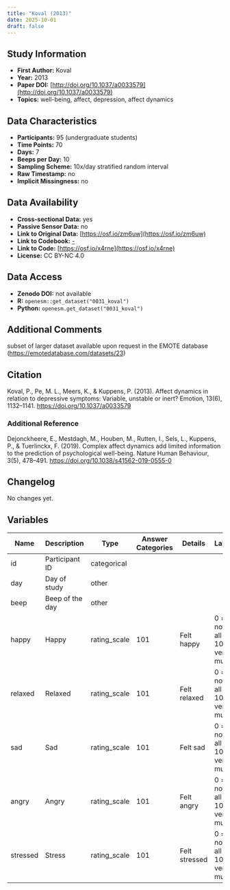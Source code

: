 ```yaml
---
title: "Koval (2013)"
date: 2025-10-01
draft: false
---
```



## Study Information

- **First Author:** Koval
- **Year:** 2013
- **Paper DOI:** [http://doi.org/10.1037/a0033579](http://doi.org/10.1037/a0033579)
- **Topics:** well-being, affect, depression, affect dynamics

## Data Characteristics

- **Participants:** 95 (undergraduate students)
- **Time Points:** 70
- **Days:** 7
- **Beeps per Day:** 10
- **Sampling Scheme:** 10x/day stratified random interval
- **Raw Timestamp:** no
- **Implicit Missingness:** no

## Data Availability

- **Cross-sectional Data:** yes
- **Passive Sensor Data:** no
- **Link to Original Data:** [https://osf.io/zm6uw](https://osf.io/zm6uw)
- **Link to Codebook:** [-](-)
- **Link to Code:** [https://osf.io/x4rne](https://osf.io/x4rne)
- **License:** CC BY-NC 4.0

## Data Access

- **Zenodo DOI:** not available
- **R:** `openesm::get_dataset("0031_koval")`
- **Python:** `openesm.get_dataset("0031_koval")`

## Additional Comments

subset of larger dataset available upon request in the EMOTE database (https://emotedatabase.com/datasets/23)


## Citation

Koval, P., Pe, M. L., Meers, K., & Kuppens, P. (2013). Affect dynamics in relation to depressive symptoms: Variable, unstable or inert? Emotion, 13(6), 1132–1141. https://doi.org/10.1037/a0033579



### Additional Reference

Dejonckheere, E., Mestdagh, M., Houben, M., Rutten, I., Sels, L., Kuppens, P., & Tuerlinckx, F. (2019). Complex affect dynamics add limited information to the prediction of psychological well-being. Nature Human Behaviour, 3(5), 478–491. https://doi.org/10.1038/s41562-019-0555-0



## Changelog

No changes yet.

## Variables

| Name | Description | Type | Answer Categories | Details | Labels | Transformation | Source | Assessment Type | Construct | Comments |
|------|-------------|------|------------------|---------|--------|----------------|--------|----------------|----------|----------|
| id | Participant ID | categorical |  |  |  |  |  | ESM |  |  |
| day | Day of study | other |  |  |  |  |  | ESM |  |  |
| beep | Beep of the day | other |  |  |  |  |  | ESM |  |  |
| happy | Happy | rating_scale | 101 | Felt happy | 0 = not at all<br>100 = very much |  |  | ESM | happiness, positive affect, affect |  |
| relaxed | Relaxed | rating_scale | 101 | Felt relaxed | 0 = not at all<br>100 = very much |  |  | ESM | relaxation, positive affect, affect, neuroticism, big five |  |
| sad | Sad | rating_scale | 101 | Felt sad | 0 = not at all<br>100 = very much |  |  | ESM | sadness, negative affect, affect |  |
| angry | Angry | rating_scale | 101 | Felt angry | 0 = not at all<br>100 = very much |  |  | ESM | anger, negative affect, affect |  |
| stressed | Stress | rating_scale | 101 | Felt stressed | 0 = not at all<br>100 = very much |  |  | ESM | stress, negative affect, affect |  |
